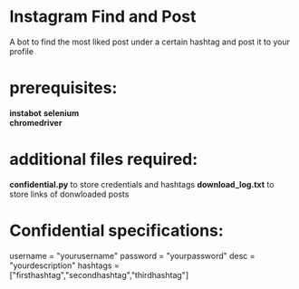 # Instagram Find and Post
A bot to find the most liked post under a certain hashtag and post it to your profile

# prerequisites:
**instabot**
**selenium**  
**chromedriver**

# additional files required:
**confidential.py** to store credentials and hashtags
**download_log.txt** to store links of donwloaded posts

# Confidential specifications:
username = "yourusername"
password = "yourpassword"
desc = "yourdescription"
hashtags = ["firsthashtag","secondhashtag","thirdhashtag"]
